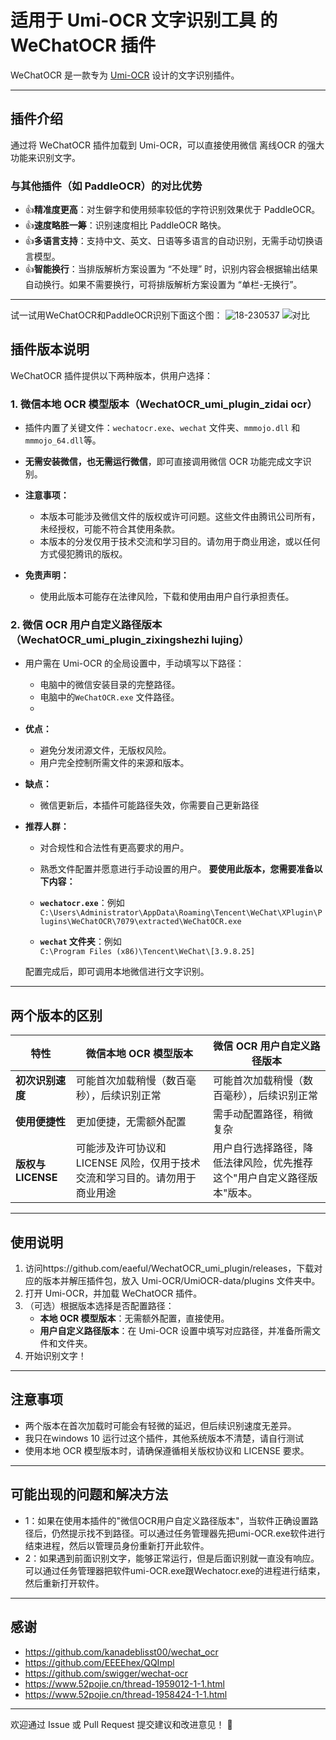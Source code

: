 # 适用于 Umi-OCR 文字识别工具 的 WeChatOCR 插件


WeChatOCR 是一款专为 [Umi-OCR](https://github.com/hiroi-sora/Umi-OCR) 设计的文字识别插件。

---

## 插件介绍

通过将 WeChatOCR 插件加载到 Umi-OCR，可以直接使用微信 离线OCR 的强大功能来识别文字。

### 与其他插件（如 PaddleOCR）的对比优势

- 👍**精准度更高**：对生僻字和使用频率较低的字符识别效果优于 PaddleOCR。
- 👍**速度略胜一筹**：识别速度相比 PaddleOCR 略快。
- 👍**多语言支持**：支持中文、英文、日语等多语言的自动识别，无需手动切换语言模型。
- 👍**智能换行**：当排版解析方案设置为 “不处理” 时，识别内容会根据输出结果自动换行。如果不需要换行，可将排版解析方案设置为 “单栏-无换行”。

---
试一试用WeChatOCR和PaddleOCR识别下面这个图：
![18-230537](https://github.com/user-attachments/assets/4f13b12f-c09e-4566-b859-306dddd49944)
![对比](https://github.com/user-attachments/assets/186c4900-7c37-4beb-b0f7-9ec97c2cb226)



## 插件版本说明

WeChatOCR 插件提供以下两种版本，供用户选择：

### 1. 微信本地 OCR 模型版本（WechatOCR_umi_plugin_zidai ocr）

- 插件内置了关键文件：`wechatocr.exe`、`wechat` 文件夹、`mmmojo.dll` 和 `mmmojo_64.dll`等。
- **无需安装微信，也无需运行微信**，即可直接调用微信 OCR 功能完成文字识别。
  
- **注意事项：**
  - 本版本可能涉及微信文件的版权或许可问题。这些文件由腾讯公司所有，未经授权，可能不符合其使用条款。
  - 本版本的分发仅用于技术交流和学习目的。请勿用于商业用途，或以任何方式侵犯腾讯的版权。
- **免责声明：**
  - 使用此版本可能存在法律风险，下载和使用由用户自行承担责任。
### 2. 微信 OCR 用户自定义路径版本（WechatOCR_umi_plugin_zixingshezhi lujing）

- 用户需在 Umi-OCR 的全局设置中，手动填写以下路径：
  - 电脑中的微信安装目录的完整路径。
  - 电脑中的`WeChatOCR.exe` 文件路径。
  - 
- **优点：**
  - 避免分发闭源文件，无版权风险。
  - 用户完全控制所需文件的来源和版本。
- **缺点：**
  - 微信更新后，本插件可能路径失效，你需要自己更新路径
- **推荐人群：**
  - 对合规性和合法性有更高要求的用户。
  - 熟悉文件配置并愿意进行手动设置的用户。
  **要使用此版本，您需要准备以下内容：**

  - **`wechatocr.exe`**：例如  
    `C:\Users\Administrator\AppData\Roaming\Tencent\WeChat\XPlugin\Plugins\WeChatOCR\7079\extracted\WeChatOCR.exe`
  - **`wechat` 文件夹**：例如  
    `C:\Program Files (x86)\Tencent\WeChat\[3.9.8.25]`

  配置完成后，即可调用本地微信进行文字识别。

---

## 两个版本的区别

| 特性               | 微信本地 OCR 模型版本           | 微信 OCR 用户自定义路径版本    |
|--------------------|---------------------------------|--------------------------------|
| **初次识别速度**   | 可能首次加载稍慢（数百毫秒），后续识别正常    | 可能首次加载稍慢（数百毫秒），后续识别正常   |
| **使用便捷性**     | 更加便捷，无需额外配置          | 需手动配置路径，稍微复杂       |
| **版权与 LICENSE** | 可能涉及许可协议和 LICENSE 风险，仅用于技术交流和学习目的。请勿用于商业用途     | 用户自行选择路径，降低法律风险，优先推荐这个"用户自定义路径版本"版本。   |

---

## 使用说明

1. 访问https://github.com/eaeful/WechatOCR_umi_plugin/releases，下载对应的版本并解压插件包，放入 Umi-OCR/UmiOCR-data/plugins 文件夹中。
2. 打开 Umi-OCR，并加载 WeChatOCR 插件。
3. （可选）根据版本选择是否配置路径：
   - **本地 OCR 模型版本**：无需额外配置，直接使用。
   - **用户自定义路径版本**：在 Umi-OCR 设置中填写对应路径，并准备所需文件和文件夹。
4. 开始识别文字！

---

## 注意事项

- 两个版本在首次加载时可能会有轻微的延迟，但后续识别速度无差异。
- 我只在windows 10 运行过这个插件，其他系统版本不清楚，请自行测试
- 使用本地 OCR 模型版本时，请确保遵循相关版权协议和 LICENSE 要求。

---
## 可能出现的问题和解决方法
- 1：如果在使用本插件的"微信OCR用户自定义路径版本"，当软件正确设置路径后，仍然提示找不到路径。可以通过任务管理器先把umi-OCR.exe软件进行结束进程，然后以管理员身份重新打开此软件。
- 2：如果遇到前面识别文字，能够正常运行，但是后面识别就一直没有响应。可以通过任务管理器把软件umi-OCR.exe跟Wechatocr.exe的进程进行结束，然后重新打开软件。
---
## 感谢
- https://github.com/kanadeblisst00/wechat_ocr
- https://github.com/EEEEhex/QQImpl
- https://github.com/swigger/wechat-ocr
- https://www.52pojie.cn/thread-1959012-1-1.html
- https://www.52pojie.cn/thread-1958424-1-1.html

---

欢迎通过 Issue 或 Pull Request 提交建议和改进意见！ 🎉

